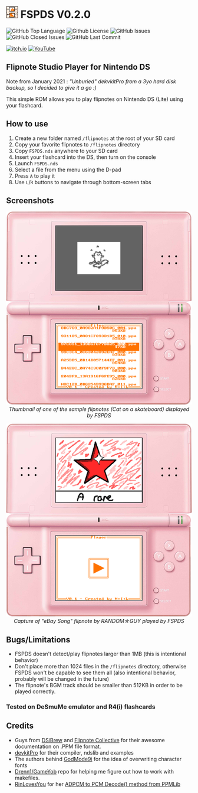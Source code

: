 

# <img src="icon.bmp"></img> FSPDS V0.2.0
<img alt="GitHub Top Language" src="https://img.shields.io/github/languages/top/NotImplementedLife/FSPDS" /> <img alt="Github License" src="https://img.shields.io/github/license/NotImplementedLife/FSPDS" /> <img alt="GitHub Issues" src="https://img.shields.io/github/issues/NotImplementedLife/FSPDS" /> <img alt="GitHub Closed Issues" src="https://img.shields.io/github/issues-closed/NotImplementedLife/FSPDS" /> <img alt="GitHub Last Commit" src="https://img.shields.io/github/last-commit/NotImplementedLife/FSPDS" /> 

<a href="https://notimplementedlife.itch.io/fspds">![itch.io](https://img.shields.io/badge/Itch-%23FF0B34.svg?style=for-the-badge&logo=Itch.io&logoColor=white)</a>
<a href="https://youtu.be/3NL79zHFvF8">![YouTube](https://img.shields.io/badge/YouTube-%23FF0000.svg?style=for-the-badge&logo=YouTube&logoColor=white)</a>

## Flipnote Studio Player for Nintendo DS

Note from January 2021 : *"Unburied" dekvkitPro from a 3yo hard disk backup, so I decided to give it a go :)*

This simple ROM allows you to play flipnotes on Nintendo DS (Lite) using your flashcard.

## How to use

1. Create a new folder named ```/flipnotes``` at the root of your SD card
1. Copy your favorite flipnotes to ```/flipnotes``` directory
1. Copy ```FSPDS.nds``` anywhere to your SD card
1. Insert your flashcard into the DS, then turn on the console
1. Launch ```FSPDS.nds```
1. Select a file from the menu using the D-pad
1. Press ```A``` to play it
1. Use ```L```/```R``` buttons to navigate through bottom-screen tabs

## Screenshots
<p align="center">
    <img width="600" src="README_Resources/ss01.png" alt="ROM in action: show thumbnail"></img>
    <br/>
    <i>Thumbnail of one of the sample flipnotes (Cat on a skateboard) displayed by FSPDS</i>
</p>


<p align="center">
    <img width="600" src="README_Resources/ss02.png" alt="ROM in action: show thumbnail"></img>
    <br/>
    <i>Capture of "eBay Song" flipnote by RANDOM☆GUY played by FSPDS</i>
</p>

## Bugs/Limitations

- FSPDS doesn't detect/play flipnotes larger than 1MB (this is intentional behavior)
- Don't place more than 1024 files in the ```/flipnotes``` directory, otherwise FSPDS won't be capable to see them all 
(also intentional behavior, probably will be changed in the future)
- The flipnote's BGM track should be smaller than 512KB in order to be played correctly. 

### Tested on DeSmuMe emulator and R4(i) flashcards

## Credits

- Guys from [DSiBrew](https://dsibrew.org/wiki/Flipnote_Files/PPM "PPM Format") and [Flipnote Collective](https://github.com/Flipnote-Collective/flipnote-studio-docs/wiki/PPM-format "PPM Format") for their awesome documentation on .PPM file format.
- [devkitPro](https://github.com/devkitPro) for their compiler, ndslib and examples
- The authors behind [GodMode9i](https://github.com/DS-Homebrew/GodMode9i "GodMode9i") for the idea of overwriting character fonts
- [Drenn1/GameYob](https://github.com/Drenn1/GameYob "Drenn1/GameYob") repo for helping me figure out how to work with makefiles.
- [RinLovesYou](https://github.com/miso-xyz/PPMLib/commits?author=RinLovesYou) for her [ADPCM to PCM Decode() method from PPMLib](https://github.com/miso-xyz/PPMLib/blob/c7548bf4cdb0e368af552c71a45eb9f96f2e3385/PPMLib/Extensions/AdpcmDecoder.cs#L46-L119)
